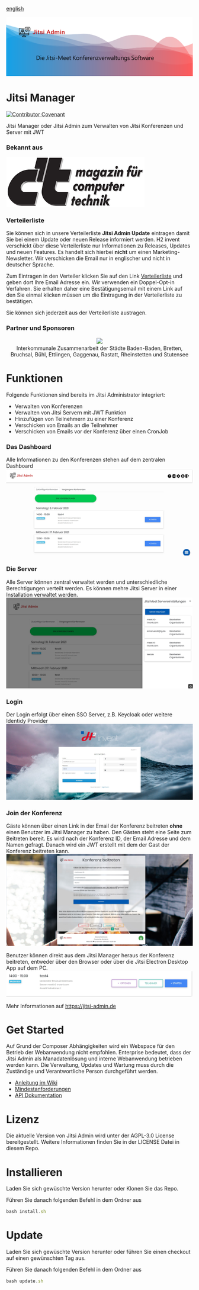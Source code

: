 [english](README.md)

![Server](docs/images/header.png)
# Jitsi Manager

[![Contributor Covenant](https://img.shields.io/badge/Contributor%20Covenant-v2.0%20adopted-ff69b4.svg)](code_of_conduct.md)

Jitsi Manager oder Jitsi Admin zum Verwalten von Jitsi Konferenzen und Server mit JWT

### Bekannt aus

![Server](docs/images/ct-logo.png)



### Verteilerliste

Sie können sich in unsere Verteilerliste __Jitsi Admin Update__ eintragen damit Sie bei einem Update oder neuen Release
informiert werden. H2 invent verschickt über diese Verteilerliste nur Informationen zu Releases, Updates und neuen
Features. Es handelt sich hierbei __nicht__ um einen Marketing-Newsletter. Wir verschicken die Email nur in englischer
und nicht in deutscher Sprache.

Zum Eintragen in den Verteiler klicken Sie auf den
Link [Verteilerliste](https://verteiler.h2-invent.com/?p=subscribe&id=1) und geben dort Ihre Email Adresse ein. Wir verwenden
ein Doppel-Opt-in Verfahren. Sie erhalten daher eine Bestätigungsemail mit einem Link auf den Sie einmal klicken müssen
um die Eintragung in der Verteilerliste zu bestätigen.

Sie können sich jederzeit aus der Verteilerliste austragen.

### Partner und Sponsoren
<div style="text-align: center">

<img src="https://readi.de/wp-content/uploads/sites/5/2020/10/cropped-Logo-Simplified-mit-Text-e1602047847827.png" width="200px">
<br>
Interkommunale Zusammenarbeit der Städte Baden-Baden, Bretten, Bruchsal, Bühl, Ettlingen, Gaggenau, Rastatt, Rheinstetten und Stutensee
</div>

# Funktionen

Folgende Funktionen sind bereits im Jitsi Administrator integriert:

* Verwalten von Konferenzen
* Verwalten von Jitsi Servern mit JWT Funktion
* Hinzufügen von Teilnehmern zu einer Konferenz
* Verschicken von Emails an die Teilnehmer
* Verschicken von Emails vor der Konferenz über einen CronJob
### Das Dashboard

Alle Informationen zu den Konferenzen stehen auf dem zentralen Dashboard
![Dashboard](docs/images/dashboard-heading.jpg)

### Die Server

Alle Server können zentral verwaltet werden und unterschiedliche Berechtigungen verteilt werden. Es können mehre Jitsi
Server in einer Installation verwaltet werden.
![Server](docs/images/server.jpg)

### Login

Der Login erfolgt über einen SSO Server, z.B. Keycloak oder weitere Identidy Provider
![Login](docs/images/login.jpg)

### Join der Konferenz

Gäste können über einen Link in der Email der Konferenz beitreten __ohne__ einen Benutzer im Jitsi Manager zu haben. Den
Gästen steht eine Seite zum Beitreten bereit. Es wird nach der Konferenz ID, der Email Adresse und dem Namen gefragt.
Danach wird ein JWT erstellt mit dem der Gast der Konferenz beitreten kann.
![Join](docs/images/join.jpg)

Benutzer können direkt aus dem Jitsi Manager heraus der Konferenz beitreten, entweder über den Browser oder über die
Jitsi Electron Desktop App auf dem PC.
![Join](docs/images/joint-internal.jpg)

Mehr Informationen auf https://jitsi-admin.de

# Get Started

Auf Grund der Composer Abhängigkeiten wird ein Webspace für den Betrieb der Webanwendung nicht empfohlen. Enterprise
bedeutet, dass der Jitsi Admin als Manadatenlösung und interne Webanwendung betrieben werden kann. Die Verwaltung,
Updates und Wartung muss durch die Zuständige und Verantwortliche Person durchgeführt werden.

* [Anleitung im Wiki](https://github.com/H2-invent/jitsi-admin/wiki/Get-Started)
* [Mindestanforderungen](https://github.com/H2-invent/jitsi-admin/wiki/Mindestanforderungen-an-den-Server)
* [API Dokumentation](https://github.com/H2-invent/jitsi-admin/wiki/API-Endpoints)

# Lizenz

Die aktuelle Version von Jitsi Admin wird unter der AGPL-3.0 License bereitgestellt. Weitere Informationen finden Sie in
der LICENSE Datei in diesem Repo.

# Installieren
Laden Sie sich gewüschte Version herunter oder Klonen Sie das Repo.

Führen Sie danach folgenden Befehl in dem Ordner aus
```javascript
bash install.sh
```

# Update
Laden Sie sich gewüschte Version herunter oder führen Sie einen checkout auf einen gewünschten Tag aus.

Führen Sie danach folgenden Befehl in dem Ordner aus
```javascript
bash update.sh
```
